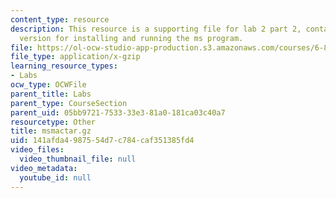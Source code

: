 ```yaml
---
content_type: resource
description: This resource is a supporting file for lab 2 part 2, contains Macintosh
  version for installing and running the ms program.
file: https://ol-ocw-studio-app-production.s3.amazonaws.com/courses/6-877j-computational-evolutionary-biology-fall-2005/141afda4987554d7c784caf351385fd4_msmactar.gz
file_type: application/x-gzip
learning_resource_types:
- Labs
ocw_type: OCWFile
parent_title: Labs
parent_type: CourseSection
parent_uid: 05bb9721-7533-33e3-81a0-181ca03c40a7
resourcetype: Other
title: msmactar.gz
uid: 141afda4-9875-54d7-c784-caf351385fd4
video_files:
  video_thumbnail_file: null
video_metadata:
  youtube_id: null
---
```

